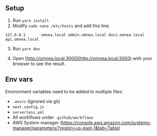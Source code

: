 ## Setup

1) Run `yarn install`
2) Modify `sudo nano /etc/hosts` and add this line:

```
127.0.0.1       omnea.local admin.omnea.local docs.omnea.local api.omnea.local
```

3) Run `yarn dev`

4) Open [http://omnea.local:3000](http://omnea.local:3000) with your browser to see the result.

## Env vars

Environment variables need to be added to multiple files:
- `.envrc` (ignored via git)
- `next.config.js` 
- `serverless.yml`
- All workflows under `.github/workflows`
- AWS System manager (https://console.aws.amazon.com/systems-manager/parameters/?region=us-east-1&tab=Table)


